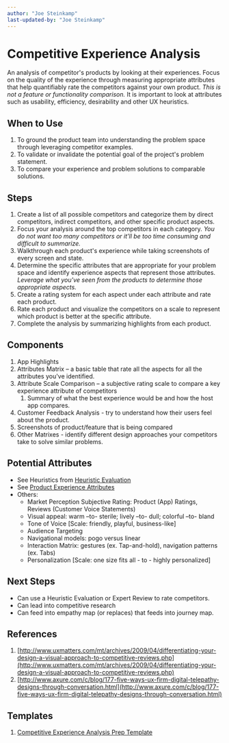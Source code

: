 ```yaml
---
author: "Joe Steinkamp"
last-updated-by: "Joe Steinkamp"
---
```


# Competitive Experience Analysis
An analysis of competitor's products by looking at their experiences. Focus on the quality of the experience through measuring appropriate attributes that help quantifiably rate the competitors against your own product. _This is not a feature or functionality comparison._ It is important to look at attributes such as usability, efficiency, desirability and other UX heuristics.

## When to Use
1. To ground the product team into understanding the problem space through leveraging competitor examples.
2. To validate or invalidate the potential goal of the project's problem statement.
3. To compare your experience and problem solutions to comparable solutions.

## Steps
1. Create a list of all possible competitors and categorize them by direct competitors, indirect competitors, and other specific product aspects.
2. Focus your analysis around the top competitors in each category. _You do not want too many competitors or it'll be too time consuming and difficult to summarize._
3. Walkthrough each product's experience while taking screenshots of every screen and state.
4. Determine the specific attributes that are appropriate for your problem space and identify experience aspects that represent those attributes. _Leverage what you've seen from the products to determine those appropriate aspects._
5. Create a rating system for each aspect under each attribute and rate each product.
6. Rate each product and visualize the competitors on a scale to represent which product is better at the specific attribute.
7. Complete the analysis by summarizing highlights from each product.

## Components
1. App Highlights
2. Attributes Matrix – a basic table that rate all the aspects for all the attributes you've identified.
3. Attribute Scale Comparison – a subjective rating scale to compare a key experience attribute of competitors
    1. Summary of what the best experience would be and how the host app compares.
4. Customer Feedback Analysis - try to understand how their users feel about the product.
5. Screenshots of product/feature that is being compared
6. Other Matrixes - identify different design approaches your competitors take to solve similar problems.


## Potential Attributes
- See Heuristics from [Heuristic Evaluation](heuristic-evaluation.md)
- See [Product Experience Attributes](https://productcoalition.com/product-experience-attributes-89d6d8fcfd4d)
- Others:
  - Market Perception Subjective Rating: Product (App) Ratings, Reviews (Customer Voice Statements)
  - Visual appeal: warm –to- sterile; lively –to- dull; colorful –to- bland
  - Tone of Voice [Scale: friendly, playful,  business-like]
  - Audience Targeting
  - Navigational models: pogo versus linear
  - Interaction Matrix: gestures (ex. Tap-and-hold), navigation patterns (ex. Tabs)
  - Personalization [Scale: one size fits all - to - highly personalized]
	
## Next Steps
- Can use a Heuristic Evaluation or Expert Review to rate competitors.
- Can lead into competitive research 
- Can feed into empathy map (or replaces) that feeds into journey map.


## References
1. [http://www.uxmatters.com/mt/archives/2009/04/differentiating-your-design-a-visual-approach-to-competitive-reviews.php](http://www.uxmatters.com/mt/archives/2009/04/differentiating-your-design-a-visual-approach-to-competitive-reviews.php)
2. [http://www.axure.com/c/blog/177-five-ways-ux-firm-digital-telepathy-designs-through-conversation.html](http://www.axure.com/c/blog/177-five-ways-ux-firm-digital-telepathy-designs-through-conversation.html)

## Templates
1. [Competitive Experience Analysis Prep Template](https://docs.google.com/document/d/1PWfIkR7PdGlqfF3LUfyKpX6yPU3VwLjaMaeiUMMlgsU/edit?usp=sharing)








